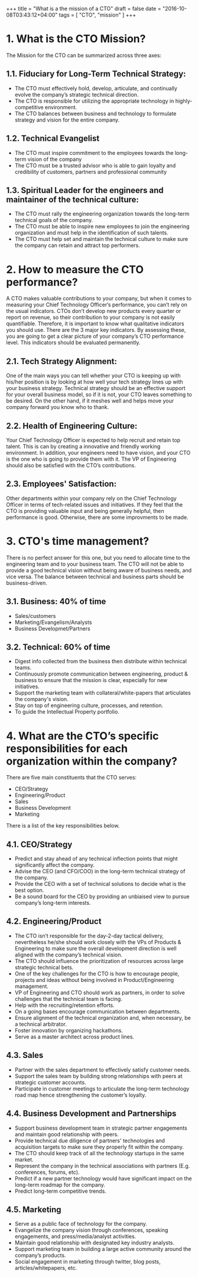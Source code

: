 +++
title = "What is a the mission of a CTO"
draft = false
date = "2016-10-08T03:43:12+04:00"
tags = [ "CTO", "mission" ]
+++

# 1. What is the CTO Mission?

The Mission for the CTO can be summarized across three axes:

## 1.1. Fiduciary for Long-Term Technical Strategy:

* The CTO must effectively hold, develop, articulate, and continually evolve the company’s strategic technical direction.
* The CTO is responsible for utilizing the appropriate technology in highly-competitive environment.
* The CTO balances between business and technology to formulate strategy and vision for the entire company.

## 1.2. Technical Evangelist

* The CTO must inspire commitment to the employees towards the long-term vision of the company
* The CTO must be a trusted advisor who is able to gain loyalty and credibility of customers, partners and professional community

## 1.3. Spiritual Leader for the engineers and maintainer of the technical culture:

* The CTO must rally the engineering organization towards the long-term technical goals of the company.
* The CTO must be able to inspire new employees to join the engineering organization and must help in the identification of such talents.
* The CTO must help set and maintain the technical culture to make sure the company can retain and attract top performers.

# 2. How to measure the CTO performance?

A CTO makes valuable contributions to your company, but when it comes to measuring your Chief Technology Officer’s performance, you can’t rely on the usual indicators. CTOs don’t develop new products every quarter or report on revenue, so their contribution to your company is not easily quantifiable. Therefore, it is important to know what qualitative indicators you should use. There are the 3 major key indicators. By assessing these, you are going to get a clear picture of your company’s CTO performance level. This indicators should be evaluated permanently.

## 2.1. Tech Strategy Alignment:

One of the main ways you can tell whether your CTO is keeping up with his/her position is by looking at how well your tech strategy lines up with your business strategy. Technical strategy should be an effective support for your overall business model, so if it is not, your CTO leaves something to be desired. On the other hand, if it meshes well and helps move your company forward you know who to thank.

## 2.2. Health of Engineering Culture:

Your Chief Technology Officer is expected to help recruit and retain top talent. This is can by creating a innovative and friendly working environment. In addition, your engineers need to have vision, and your CTO is the one who is going to provide them with it. The VP of Engineering should also be satisfied with the CTO’s contributions.

## 2.3. Employees' Satisfaction:

Other departments within your company rely on the Chief Technology Officer in terms of tech-related issues and initiatives. If they feel that the CTO is providing valuable input and being generally helpful, then performance is good. Otherwise, there are some improvments to be made.

# 3. CTO's time management?

There is no perfect answer for this one, but you need to allocate time to the engineering team and to your business team. The CTO will not be able to provide a good technical vision without being aware of business needs, and vice versa. The balance between technical and business parts should be business-driven.

## 3.1. Business: 40% of time

* Sales/customers
* Marketing/Evangelism/Analysts
* Business Developmet/Partners

## 3.2. Technical: 60% of time

* Digest info collected from the business then distribute within technical teams.
* Continuously promote communication between engineering, product & business to ensure that the mission is clear, especially for new initiatives.
* Support the marketing team with collateral/white-papers that articulates the company's vision.
* Stay on top of engineering culture, processes, and retention.
* To guide the Intellectual Property portfolio.

# 4. What are the CTO’s specific responsibilities for each organization within the company?

There are five main constituents that the CTO serves: 

* CEO/Strategy
* Engineering/Product
* Sales
* Business Development
* Marketing

There is a list of the key responsibilities below.

## 4.1. CEO/Strategy

* Predict and stay ahead of any technical inflection points that might significantly affect the company.
* Advise the CEO (and CFO/COO) in the long-term technical strategy of the company.
* Provide the CEO with a set of technical solutions to decide what is the best option.
* Be a sound board for the CEO by providing an unbiaised view to pursue company’s long-term interests.

## 4.2. Engineering/Product

* The CTO isn’t responsible for the day-2-day tactical delivery, nevertheless he/she should work closely with the VPs of Products & Engineering to make sure the overall development direction is well aligned with the company’s technical vision.
* The CTO should influence the prioritization of resources across large strategic technical bets.
* One of the key challenges for the CTO is how to encourage people, projects and ideas without being involved in Product/Engineering management.
* VP of Engineering and CTO should work as partners, in order to solve challenges that the technical team is facing.
* Help with the recruiting/retention efforts.
* On a going bases encourage communication between departments.
* Ensure alignment of the technical organization and, when necessary, be a technical arbitrator.
* Foster innovation by organizing hackathons.
* Serve as a master architect across product lines.

## 4.3. Sales

* Partner with the sales department to effectively satisfy customer needs.
* Support the sales team by building strong relationships with peers at strategic customer accounts.
* Participate in customer meetings to articulate the long-term technology road map hence strengthening the customer’s loyalty.

## 4.4. Business Development and Partnerships

* Support business development team in strategic partner engagements and maintain good relationship with peers.
* Provide technical due diligence of partners' technologies and acquisition targets to make sure they properly fit within the company.
* The CTO should keep track of all the technology startups in the same market.
* Represent the company in the technical associations with partners (E.g. conferences, forums, etc).
* Predict if a new partner technology would have significant impact on the long-term roadmap for the company.
* Predict long-term competitive trends.

## 4.5. Marketing

* Serve as a public face of technology for the company.
* Evangelize the company vision through conferences, speaking engagements, and press/media/analyst activities.
* Maintain good relationship with designated key industry analysts.
* Support marketing team in building a large active community around the company’s products.
* Social engagement in marketing through twitter, blog posts, articles/whitepapers, etc.
